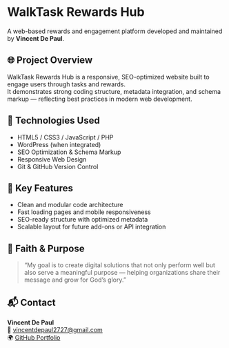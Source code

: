 # WalkTask Rewards Hub

A web-based rewards and engagement platform developed and maintained by **Vincent De Paul**.

## 🌐 Project Overview
WalkTask Rewards Hub is a responsive, SEO-optimized website built to engage users through tasks and rewards.  
It demonstrates strong coding structure, metadata integration, and schema markup — reflecting best practices in modern web development.

## 🧠 Technologies Used
- HTML5 / CSS3 / JavaScript / PHP  
- WordPress (when integrated)  
- SEO Optimization & Schema Markup  
- Responsive Web Design  
- Git & GitHub Version Control  

## 🚀 Key Features
- Clean and modular code architecture  
- Fast loading pages and mobile responsiveness  
- SEO-ready structure with optimized metadata  
- Scalable layout for future add-ons or API integration  

## 🙏 Faith & Purpose
> “My goal is to create digital solutions that not only perform well but also serve a meaningful purpose — helping organizations share their message and grow for God’s glory.”

## 📬 Contact
**Vincent De Paul**  
📧 vincentdepaul2727@gmail.com  
🌍 [GitHub Portfolio](https://github.com/vincent2727-crypto)

